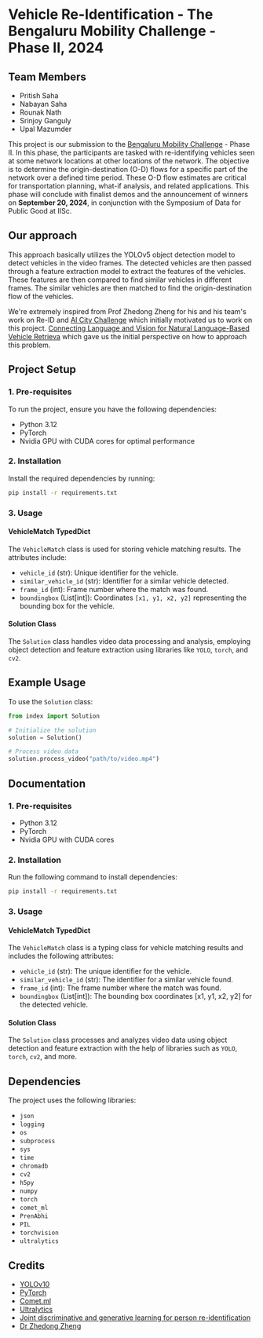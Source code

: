 # Vehicle Re-Identification - The Bengaluru Mobility Challenge - Phase II, 2024

## Team Members
- Pritish Saha
- Nabayan Saha
- Rounak Nath
- Srinjoy Ganguly
- Upal Mazumder

This project is our submission to the [Bengaluru Mobility Challenge](https://ieee-dataport.org/competitions/bengaluru-mobility-challenge-2024) - Phase II. In this phase, the participants are tasked with re-identifying vehicles seen at some network locations at other locations of the network. The objective is to determine the origin-destination (O-D) flows for a specific part of the network over a defined time period. These O-D flow estimates are critical for transportation planning, what-if analysis, and related applications. This phase will conclude with finalist demos and the announcement of winners on **September 20, 2024**, in conjunction with the Symposium of Data for Public Good at IISc.

## Our approach

This approach basically utilizes the YOLOv5 object detection model to detect vehicles in the video frames. The detected vehicles are then passed through a feature extraction model to extract the features of the vehicles. These features are then compared to find similar vehicles in different frames. The similar vehicles are then matched to find the origin-destination flow of the vehicles.

We're extremely inspired from Prof Zhedong Zheng for his and his team's work on Re-ID and [AI City Challenge](https://www.aicitychallenge.org/) which initially motivated us to work on this project. [Connecting Language and Vision for Natural Language-Based Vehicle Retrieva](https://arxiv.org/pdf/2105.14897) which gave us the initial perspective on how to approach this problem.

## Project Setup

### 1. Pre-requisites

To run the project, ensure you have the following dependencies:

- Python 3.12
- PyTorch
- Nvidia GPU with CUDA cores for optimal performance

### 2. Installation

Install the required dependencies by running:

```bash
pip install -r requirements.txt
```

### 3. Usage

#### VehicleMatch TypedDict

The `VehicleMatch` class is used for storing vehicle matching results. The attributes include:

- `vehicle_id` (str): Unique identifier for the vehicle.
- `similar_vehicle_id` (str): Identifier for a similar vehicle detected.
- `frame_id` (int): Frame number where the match was found.
- `boundingbox` (List[int]): Coordinates `[x1, y1, x2, y2]` representing the bounding box for the vehicle.

#### Solution Class

The `Solution` class handles video data processing and analysis, employing object detection and feature extraction using libraries like `YOLO`, `torch`, and `cv2`.

## Example Usage

To use the `Solution` class:

```python
from index import Solution

# Initialize the solution
solution = Solution()

# Process video data
solution.process_video("path/to/video.mp4")
```

## Documentation

### 1. Pre-requisites

- Python 3.12
- PyTorch
- Nvidia GPU with CUDA cores

### 2. Installation

Run the following command to install dependencies:

```bash
pip install -r requirements.txt
```

### 3. Usage

#### VehicleMatch TypedDict

The `VehicleMatch` class is a typing class for vehicle matching results and includes the following attributes:

- `vehicle_id` (str): The unique identifier for the vehicle.
- `similar_vehicle_id` (str): The identifier for a similar vehicle found.
- `frame_id` (int): The frame number where the match was found.
- `boundingbox` (List[int]): The bounding box coordinates [x1, y1, x2, y2] for the detected vehicle.

#### Solution Class

The `Solution` class processes and analyzes video data using object detection and feature extraction with the help of libraries such as `YOLO`, `torch`, `cv2`, and more.

## Dependencies

The project uses the following libraries:

- `json`
- `logging`
- `os`
- `subprocess`
- `sys`
- `time`
- `chromadb`
- `cv2`
- `h5py`
- `numpy`
- `torch`
- `comet_ml`
- `PrenAbhi`
- `PIL`
- `torchvision`
- `ultralytics`

## Credits

- [YOLOv10](https://github.com/THU-MIG/yolov10)
- [PyTorch](https://pytorch.org)
- [Comet.ml](https://www.comet.ml)
- [Ultralytics](docs.ultralytics.com)
- [Joint discriminative and generative learning for person re-identification](https://github.com/regob/vehicle_reid)
- [Dr Zhedong Zheng](https://www.zdzheng.xyz/)

